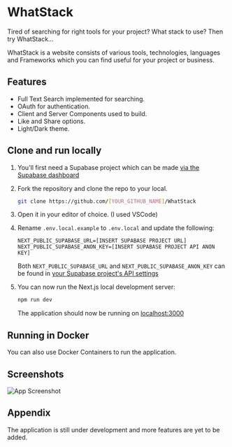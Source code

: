 
# WhatStack

Tired of searching for right tools for your project? What stack to use? Then try WhatStack...

WhatStack is a website consists of various tools, technologies, languages and Frameworks which you can find useful for your project or business.




## Features

- Full Text Search implemented for searching.
- OAuth for authentication.
- Client and Server Components used to build.
- Like and Share options.
- Light/Dark theme.


## Clone and run locally

1. You'll first need a Supabase project which can be made [via the Supabase dashboard](https://database.new)

2. Fork the repository and clone the repo to your local.

   ```bash
   git clone https://github.com/[YOUR_GITHUB_NAME]/WhatStack
   ```

3. Open it in your editor of choice. (I used VSCode)

4. Rename `.env.local.example` to `.env.local` and update the following:

   ```
   NEXT_PUBLIC_SUPABASE_URL=[INSERT SUPABASE PROJECT URL]
   NEXT_PUBLIC_SUPABASE_ANON_KEY=[INSERT SUPABASE PROJECT API ANON KEY]
   ```

   Both `NEXT_PUBLIC_SUPABASE_URL` and `NEXT_PUBLIC_SUPABASE_ANON_KEY` can be found in [your Supabase project's API settings](https://app.supabase.com/project/_/settings/api)

5. You can now run the Next.js local development server:

   ```bash
   npm run dev
   ```

   The application should now be running on [localhost:3000](http://localhost:3000/)
    
## Running in Docker

You can also use Docker Containers to run the application.




## Screenshots

![App Screenshot](https://via.placeholder.com/468x300?text=App+Screenshot+Here)


## Appendix

The application is still under development and more features are yet to be added.


